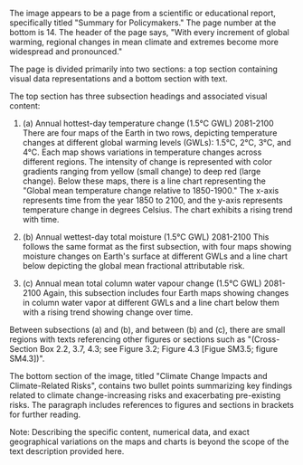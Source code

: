 The image appears to be a page from a scientific or educational report, specifically titled "Summary for Policymakers." The page number at the bottom is 14. The header of the page says, "With every increment of global warming, regional changes in mean climate and extremes become more widespread and pronounced."

The page is divided primarily into two sections: a top section containing visual data representations and a bottom section with text. 

The top section has three subsection headings and associated visual content:

1. (a) Annual hottest-day temperature change (1.5°C GWL) 2081-2100
There are four maps of the Earth in two rows, depicting temperature changes at different global warming levels (GWLs): 1.5°C, 2°C, 3°C, and 4°C. Each map shows variations in temperature changes across different regions. The intensity of change is represented with color gradients ranging from yellow (small change) to deep red (large change). Below these maps, there is a line chart representing the "Global mean temperature change relative to 1850-1900." The x-axis represents time from the year 1850 to 2100, and the y-axis represents temperature change in degrees Celsius. The chart exhibits a rising trend with time.

2. (b) Annual wettest-day total moisture (1.5°C GWL) 2081-2100
This follows the same format as the first subsection, with four maps showing moisture changes on Earth's surface at different GWLs and a line chart below depicting the global mean fractional attributable risk.

3. (c) Annual mean total column water vapour change (1.5°C GWL) 2081-2100
Again, this subsection includes four Earth maps showing changes in column water vapor at different GWLs and a line chart below them with a rising trend showing change over time.

Between subsections (a) and (b), and between (b) and (c), there are small regions with texts referencing other figures or sections such as "(Cross-Section Box 2.2, 3.7, 4.3; see Figure 3.2; Figure 4.3 [Figue SM3.5; figure SM4.3])".

The bottom section of the image, titled "Climate Change Impacts and Climate-Related Risks", contains two bullet points summarizing key findings related to climate change-increasing risks and exacerbating pre-existing risks. The paragraph includes references to figures and sections in brackets for further reading.

Note: Describing the specific content, numerical data, and exact geographical variations on the maps and charts is beyond the scope of the text description provided here.